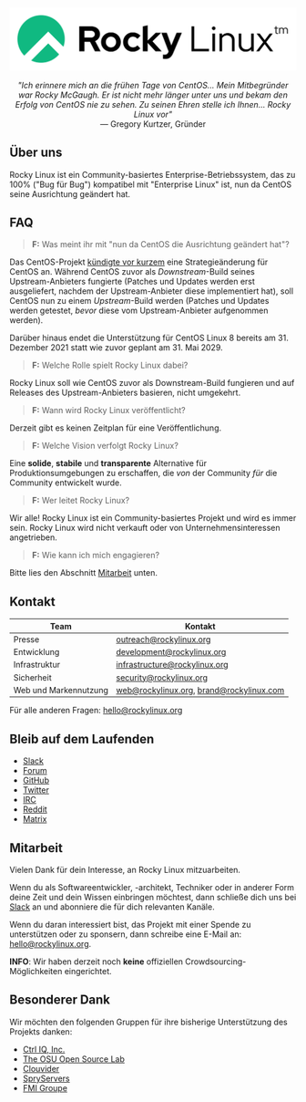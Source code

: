 <p align="center">
<a href="https://rockylinux.org/">
<img src="https://raw.githubusercontent.com/rocky-linux/branding/main/logo-text-light%402x.png" alt="Rocky Linux Logo">
</a>
</p>

<p align="center">
<i>"Ich erinnere mich an die frühen Tage von CentOS... Mein Mitbegründer war Rocky McGaugh. Er ist nicht mehr länger unter uns und bekam den Erfolg von CentOS nie zu sehen. Zu seinen Ehren stelle ich Ihnen... Rocky Linux vor"</i><br>
— Gregory Kurtzer, Gründer
</p>

## Über uns

Rocky Linux ist ein Community-basiertes Enterprise-Betriebssystem, das zu 100% ("Bug für Bug") kompatibel mit "Enterprise Linux" ist, nun da CentOS seine Ausrichtung geändert hat.

## FAQ

> **F:** Was meint ihr mit "nun da CentOS die Ausrichtung geändert hat"?

Das CentOS-Projekt [kündigte vor kurzem](https://blog.centos.org/2020/12/future-is-centos-stream/) eine Strategieänderung für CentOS an. Während CentOS zuvor als *Downstream*-Build seines Upstream-Anbieters fungierte (Patches und Updates werden erst ausgeliefert, nachdem der Upstream-Anbieter diese implementiert hat), soll CentOS nun zu einem *Upstream*-Build werden (Patches und Updates werden getestet, *bevor* diese vom Upstream-Anbieter aufgenommen werden).

Darüber hinaus endet die Unterstützung für CentOS Linux 8 bereits am 31. Dezember 2021 statt wie zuvor geplant am 31. Mai 2029.

> **F:** Welche Rolle spielt Rocky Linux dabei?

Rocky Linux soll wie CentOS zuvor als Downstream-Build fungieren und auf Releases des Upstream-Anbieters basieren, nicht umgekehrt.

> **F:** Wann wird Rocky Linux veröffentlicht?

Derzeit gibt es keinen Zeitplan für eine Veröffentlichung.

> **F:** Welche Vision verfolgt Rocky Linux?

Eine **solide**, **stabile** und **transparente** Alternative für Produktionsumgebungen zu erschaffen, die *von* der Community *für* die Community entwickelt wurde.

> **F:** Wer leitet Rocky Linux?

Wir alle! Rocky Linux ist ein Community-basiertes Projekt und wird es immer sein. Rocky Linux wird nicht verkauft oder von Unternehmensinteressen angetrieben.

> **F:** Wie kann ich mich engagieren?

Bitte lies den Abschnitt [Mitarbeit](#mitarbeit) unten.

## Kontakt

| Team                          | Kontakt                                   |
|-------------------------------|-------------------------------------------|
| Presse                        | outreach@rockylinux.org                   |
| Entwicklung                   | development@rockylinux.org                |
| Infrastruktur                 | infrastructure@rockylinux.org             |
| Sicherheit                    | security@rockylinux.org                   |
| Web und Markennutzung         | web@rockylinux.org, brand@rockylinux.com  |


Für alle anderen Fragen: hello@rockylinux.org

## Bleib auf dem Laufenden

* [Slack](https://slack.rockylinux.org)
* [Forum](https://forums.rockylinux.org/)
* [GitHub](https://github.com/rocky-linux/)
* [Twitter](https://twitter.com/rocky_linux)
* [IRC](https://webchat.freenode.net/?channels=rockylinux)
* [Reddit](https://www.reddit.com/r/RockyLinux)
* [Matrix](https://matrix.to/#/+rockylinux:matrix.org)

## Mitarbeit

Vielen Dank für dein Interesse, an Rocky Linux mitzuarbeiten.

Wenn du als Softwareentwickler, -architekt, Techniker oder in anderer Form deine Zeit und dein Wissen einbringen möchtest, dann schließe dich uns bei [Slack](https://slack.rockylinux.org) an und abonniere die für dich relevanten Kanäle.

Wenn du daran interessiert bist, das Projekt mit einer Spende zu unterstützen oder zu sponsern, dann schreibe eine E-Mail an:  hello@rockylinux.org.

**INFO**: Wir haben derzeit noch **keine** offiziellen Crowdsourcing-Möglichkeiten eingerichtet. 

## Besonderer Dank

Wir möchten den folgenden Gruppen für ihre bisherige Unterstützung des Projekts danken:
* [Ctrl IQ, Inc.](https://www.ctrl-cmd.com)
* [The OSU Open Source Lab](https://osuosl.org/)
* [Clouvider](https://www.clouvider.co.uk/)
* [SpryServers](https://www.spryservers.net/)
* [FMI Groupe](https://www.fmi.fr/)
